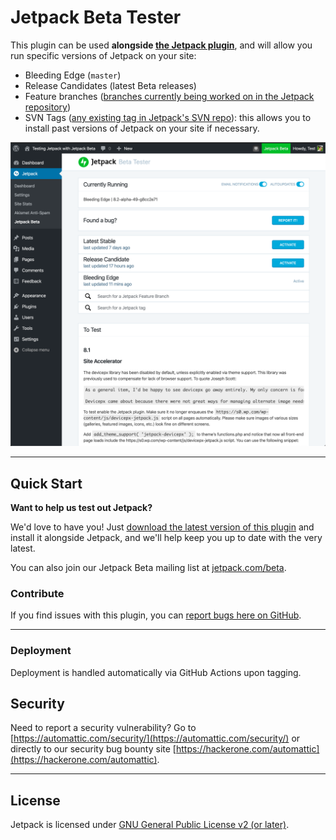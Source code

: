 # Jetpack Beta Tester 

This plugin can be used **alongside [the Jetpack plugin](https://wordpress.org/plugins/jetpack/)**, and will allow you run specific versions of Jetpack on your site:
- Bleeding Edge (`master`)
- Release Candidates (latest Beta releases)
- Feature branches ([branches currently being worked on in the Jetpack repository](https://github.com/Automattic/Jetpack/pulls))
- SVN Tags ([any existing tag in Jetpack's SVN repo](https://plugins.svn.wordpress.org/jetpack/tags/)): this allows you to install past versions of Jetpack on your site if necessary.

![Screenshot](./docs/images/screenshot.png "Jetpack Beta UI")

-------

## Quick Start

**Want to help us test out Jetpack?**

We'd love to have you! Just [download the latest version of this plugin](https://github.com/Automattic/jetpack-beta/releases) and install it alongside Jetpack, and we'll help keep you up to date with the very latest.

You can also join our Jetpack Beta mailing list at [jetpack.com/beta](https://jetpack.com/beta).

### Contribute

If you find issues with this plugin, you can [report bugs here on GitHub](https://github.com/Automattic/jetpack/issues/new?assignees=&labels=%5BType%5D+Bug&template=bug-report.yml).

-------

### Deployment

Deployment is handled automatically via GitHub Actions upon tagging.

## Security

Need to report a security vulnerability? Go to [https://automattic.com/security/](https://automattic.com/security/) or directly to our security bug bounty site [https://hackerone.com/automattic](https://hackerone.com/automattic).

-------

## License

Jetpack is licensed under [GNU General Public License v2 (or later)](./LICENSE.txt).
